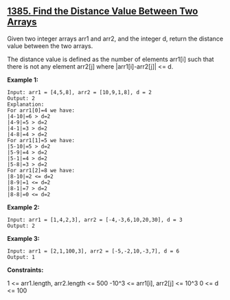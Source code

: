 ## [1385. Find the Distance Value Between Two Arrays](https://leetcode.com/problems/find-the-distance-value-between-two-arrays/)

Given two integer arrays arr1 and arr2, and the integer d, return the distance value between the two arrays.

The distance value is defined as the number of elements arr1[i] such that there is not any element arr2[j] where |arr1[i]-arr2[j]| <= d.

**Example 1:**

```
Input: arr1 = [4,5,8], arr2 = [10,9,1,8], d = 2
Output: 2
Explanation:
For arr1[0]=4 we have:
|4-10|=6 > d=2
|4-9|=5 > d=2
|4-1|=3 > d=2
|4-8|=4 > d=2
For arr1[1]=5 we have:
|5-10|=5 > d=2
|5-9|=4 > d=2
|5-1|=4 > d=2
|5-8|=3 > d=2
For arr1[2]=8 we have:
|8-10|=2 <= d=2
|8-9|=1 <= d=2
|8-1|=7 > d=2
|8-8|=0 <= d=2
```

**Example 2:**

```
Input: arr1 = [1,4,2,3], arr2 = [-4,-3,6,10,20,30], d = 3
Output: 2
```

**Example 3:**

```
Input: arr1 = [2,1,100,3], arr2 = [-5,-2,10,-3,7], d = 6
Output: 1
```

**Constraints:**

1 <= arr1.length, arr2.length <= 500
-10^3 <= arr1[i], arr2[j] <= 10^3
0 <= d <= 100
